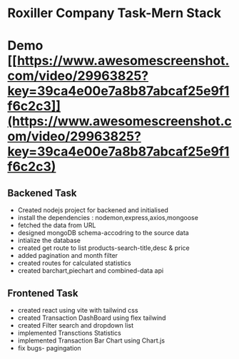 # Roxiller Company Task-Mern Stack
# Demo [[https://www.awesomescreenshot.com/video/29963825?key=39ca4e00e7a8b87abcaf25e9f1f6c2c3]](https://www.awesomescreenshot.com/video/29963825?key=39ca4e00e7a8b87abcaf25e9f1f6c2c3)
## Backened Task
- Created nodejs project for backened and initialised
- install the dependencies : nodemon,express,axios,mongoose
- fetched the data from URL
- designed mongoDB schema-accodring to the source data
- intialize the database
- created get route to list products-search-title,desc & price
- added pagination and month filter
- created routes for calculated statistics
- created barchart,piechart and combined-data api

## Frontened Task
- created react using vite with tailwind css
- created Transaction DashBoard using flex tailwind
- created Filter search and dropdown list
- implemented Transctions Statistics
- implemented Transaction Bar Chart using Chart.js 
- fix bugs- pagingation
